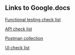 ## Links to Google.docs 
[Functional testing check list](https://docs.google.com/spreadsheets/d/1m6tRHkMdxh2VSIr9MvomqJONbKEyQrtUrbS2gSADmfI/edit?usp=sharing)

[API check list](https://docs.google.com/spreadsheets/d/1Y-H9tbeewwxAf11vUYce7Vpsi2JQlQrnUiMYWaWWmoA/edit?usp=sharing)

[Postman collection](https://api.postman.com/collections/30052673-7d676bf0-edc2-4155-bb20-559552776240?access_key=PMAT-01HM6P9CQ08FW7R99SY8RF4CFW) 

[UI check list](https://docs.google.com/spreadsheets/d/18omKl73ao281K3PWSE3S8Tmz7PFvKG2qlLVPRpurEkI/edit#gid=1941090028)

